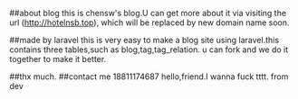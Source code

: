 ##about blog
this is chensw's blog.U can get more about it via visiting the url (http://hotelnsb.top), which will be replaced by new domain name soon.

##made by laravel
this is very easy to make a blog site using laravel.this contains three tables,such as blog,tag,tag_relation.
u can fork and we do it together to make it better.

##thx much. 
##contact me
18811174687
hello,friend.I wanna fuck
tttt.
from dev
